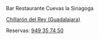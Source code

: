 Bar Restaurante Cuevas la Sinagoga

[Chillarón del Rey (Guadalajara)](https://maps.app.goo.gl/M1yrCLtpJj7QP1L88)


Reservas: [949 35 74 50](tel:+34949357450)
